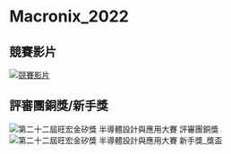 # Macronix_2022
## 競賽影片
[![競賽影片](https://img.youtube.com/vi/Z-dnz38k5nI/0.jpg)](https://www.youtube.com/watch?v=Z-dnz38k5nI)
## 評審團銅獎/新手獎
![第二十二屆旺宏金矽獎 半導體設計與應用大賽 評審團銅獎](https://github.com/user-attachments/assets/33863fad-1b4a-4737-bf1e-c648a08da548)
![第二十二屆旺宏金矽獎 半導體設計與應用大賽 新手獎_獎盃](https://github.com/user-attachments/assets/85134a58-8df8-4dd7-9406-311a4ac0de6e)
